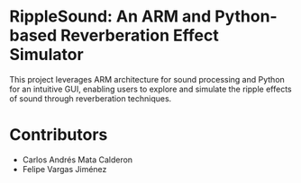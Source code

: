 # RippleSound: An ARM and Python-based Reverberation Effect Simulator

This project leverages ARM architecture for sound processing and Python for an intuitive GUI, 
enabling users to explore and simulate the ripple effects of sound through reverberation techniques.

# Contributors

- Carlos Andrés Mata Calderon
- Felipe Vargas Jiménez
